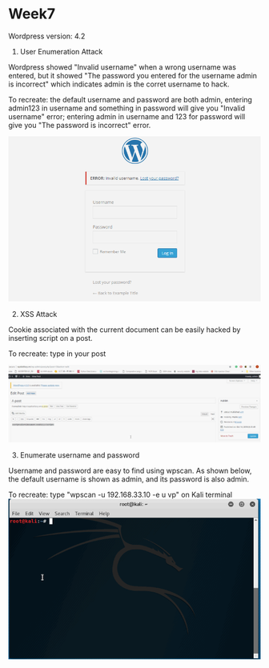 # Week7

Wordpress version: 4.2

1. User Enumeration Attack

Wordpress showed "Invalid username" when a wrong username was entered, but it showed "The password you entered for the username admin is incorrect" which indicates admin is the corret username to hack.

To recreate: the default username and password are both admin, entering admin123 in username and something in password will give you "Invalid username" error; entering admin in username and 123 for password will give you "The password is incorrect" error.


![](username.gif)




2. XSS Attack

Cookie associated with the current document can be easily hacked by inserting script on a post.

To recreate: type <script>alert(document.cookie);</script> in your post

![](xss_script.gif)





3. Enumerate username and password

Username and password are easy to find using wpscan. As shown below, the default username is shown as admin, and its password is also admin.

To recreate: type "wpscan -u 192.168.33.10 -e u vp" on Kali terminal
![](wpscan.gif)
